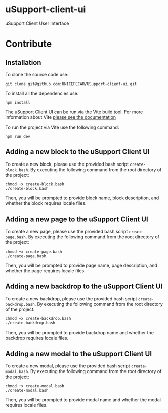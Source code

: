# uSupport-client-ui

uSupport Client User Interface

# Contribute

## Installation

To clone the source code use:

```
git clone git@github.com:UNICEFECAR/USupport-client-ui.git
```

To install all the dependencies use:

```
npm install
```

The uSupport Client UI can be run via the Vite build tool. For more information about Vite [please see the documentation](https://vitejs.dev/guide)

To run the project via Vite use the following command:

```
npm run dev
```

## Adding a new block to the uSupport Client UI

To create a new block, please use the provided bash script `create-block.bash`. By executing the following command from the root directory of the project:

```
chmod +x create-block.bash
./create-block.bash
```

Then, you will be prompted to provide block name, block description, and whether the block requires locale files.

## Adding a new page to the uSupport Client UI

To create a new page, please use the provided bash script `create-page.bash`. By executing the following command from the root directory of the project:

```
chmod +x create-page.bash
./create-page.bash
```

Then, you will be prompted to provide page name, page description, and whether the page requires locale files.

## Adding a new backdrop to the uSupport Client UI

To create a new backdrop, please use the provided bash script `create-backdrop.bash`. By executing the following command from the root directory of the project:

```
chmod +x create-backdrop.bash
./create-backdrop.bash
```

Then, you will be prompted to provide backdrop name and whether the backdrop requires locale files.

## Adding a new modal to the uSupport Client UI

To create a new modal, please use the provided bash script `create-modal.bash`. By executing the following command from the root directory of the project:

```
chmod +x create-modal.bash
./create-modal.bash
```

Then, you will be prompted to provide modal name and whether the modal requires locale files.
